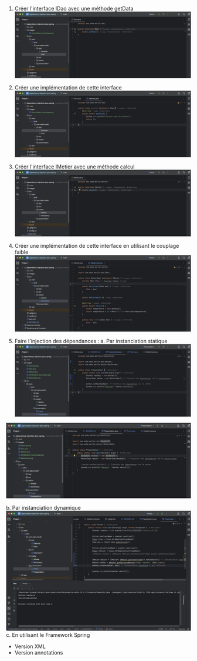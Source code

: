 1. Créer l'interface IDao avec une méthode getData
![IDao.png](images/IDao.png)

2. Créer une implémentation de cette interface
![DaoImpl.png](images/DaoImpl.png)

3. Créer l'interface IMetier avec une méthode calcul
![IMetier.png](images/IMetier.png)

4. Créer une implémentation de cette interface en utilisant le couplage faible
![MetierImpl.png](images/MetierImpl.png)

5. Faire l'injection des dépendances :
   a. Par instanciation statique
![ instanciation statique-1.png](images/%20instanciation%20statique-1.png)

![ instanciation statique-2.png](images/%20instanciation%20statique-2.png)

   b. Par instanciation dynamique
![Instantiation dynamique.png](images/Instantiation%20dynamique.png)
   c. En utilisant le Framework Spring
   - Version XML
   - Version annotations